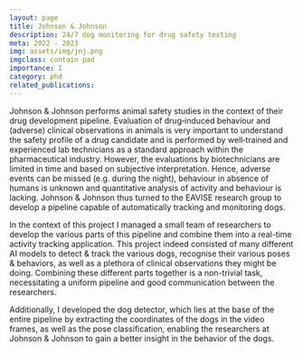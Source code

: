 ```yaml
---
layout: page
title: Johnson & Johnson
description: 24/7 dog monitoring for drug safety testing
meta: 2022 - 2023
img: assets/img/jnj.png
imgclass: contain pad
importance: 1
category: phd
related_publications: 
---
```


Johnson & Johnson performs animal safety studies in the context of their drug development pipeline.
Evaluation of drug‐induced behaviour and (adverse) clinical observations in animals is very important to understand the safety profile of a drug candidate and is performed by well‐trained and experienced lab technicians as a standard approach within the pharmaceutical industry.
However, the evaluations by biotechnicians are limited in time and based on subjective interpretation.
Hence, adverse events can be missed (e.g. during the night), behaviour in absence of humans is unknown and quantitative analysis of activity and behaviour is lacking.
Johnson & Johnson thus turned to the EAVISE research group to develop a pipeline capable of automatically tracking and monitoring dogs.

In the context of this project I managed a small team of researchers to develop the various parts of this pipeline and combine them into a real-time activity tracking application.
This project indeed consisted of many different AI models to detect & track the various dogs, recognise their various poses & behaviors, as well as a plethora of clinical observations they might be doing.
Combining these different parts together is a non-trivial task, necessitating a uniform pipeline and good communication between the researchers.

Additionally, I developed the dog detector, which lies at the base of the entire pipeline by extracting the coordinates of the dogs in the video frames, as well as the pose classification, enabling the researchers at Johnson & Johnson to gain a better insight in the behavior of the dogs.
